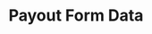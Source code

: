 ---
title: Payout Form Data
position_number: 3
type: Data
description: Direct payouts requires to get certains details from end-users in order to complete /payout-session request.

content_markdown: |-
  Form data details comes from the response retreived from /payout-options, indicated on the array "formInputs".

  | **Parameter**   | **Data Type** | **Example**                     | **Description** |
  | label\*         | string    | Bank Code        | Input label name to display. |
  | name\*          | string    | bankCode         | Name of the input to submit. |
  | type\*          | string    | select   | Type of the input to render, supported types: string, select, boolean. |
  | values\*        | array     | [ {"value": "0001", "name": "TEST BANK"} ] | Array of objects that indicates values for the input field. |
  | required\*      | boolean   | true   | Indicates if the input field is required. |
  | validations     | object    | { "minLength": 5, "maxLength": 100 } | Record object to indicate some extra validations. |

  {: .warning }
  **Note**: Integration must process this array of inputs and build later the request on the formData object to be submited on /direct-payout call.

right_code_blocks:
  - code_block: |1-
     {
        ...
        "formInputs": [
            {
                "label": "Beneficiary's name",
                "name": "name",
                "type": "string",
                "values": [],
                "required": true,
                "queryOptions": null,
                "validations": {
                    "minLength": 5,
                    "maxLength": 100
                }
            },
            {
                "label": "Beneficiary's phone",
                "name": "phone",
                "type": "string",
                "values": [],
                "required": false,
                "queryOptions": null,
                "validations": null
            },
            {
                "label": "Beneficiary's email",
                "name": "email",
                "type": "string",
                "values": [],
                "required": false,
                "queryOptions": null,
                "validations": null
            },
            {
                "label": "Beneficiary's PIX account type",
                "name": "account_type",
                "type": "select",
                "values": [
                    {
                        "value": "CPF",
                        "name": "CPF"
                    },
                    {
                        "value": "PHONE",
                        "name": "Phone"
                    },
                    {
                        "value": "EMAIL",
                        "name": "Email"
                    }
                ],
                "required": true,
                "queryOptions": null,
                "validations": null
            }
            ...
          ]
    title: Form Inputs array example
    language: json
  - code_block: |2-
        {
          "country": "BR",
          "currency": "BRL",
          "option": "PIX", 
          "amount": 150.00,
          "redirectUrl": "https://merchant1.io/where/to/go",
          "merchantReference": "customRef-999",
          "description": "Additional remark for this payout.",
          "userId": "merchant_user123",
          "ip": "13.12.11.10",
          "extra1": "merchant extra value 1",
          "extra2": "merchant extra value 2",
          "extra3": "merchant extra value 3",
          "formData": {
              "name": "John Doe",
              "account_type": "EMAIL",
              "account": "merchant@pagsmile.com",
              "document_type": "CPF",
              "document_id": "50284414727"
          }
        }
    title: Direct payout example
    language: json

---
